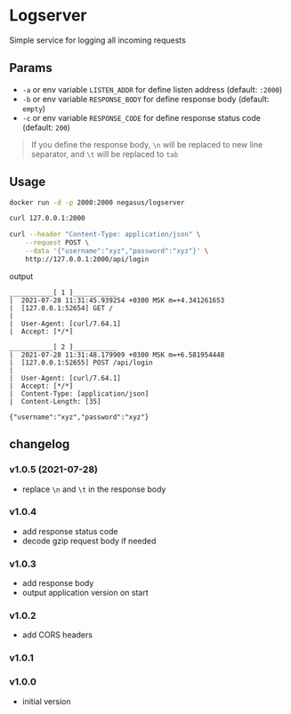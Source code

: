 # Logserver

Simple service for logging all incoming requests

## Params

- `-a` or env variable `LISTEN_ADDR` for define listen address (default: `:2000`)
- `-b` or env variable `RESPONSE_BODY` for define response body (default: `empty`)
- `-c` or env variable `RESPONSE_CODE` for define response status code (default: `200`)
 
>  If you define the response body, `\n` will be replaced to new line separator, and `\t` will be replaced to `tab` 

## Usage

```bash
docker run -d -p 2000:2000 negasus/logserver

curl 127.0.0.1:2000

curl --header "Content-Type: application/json" \
    --request POST \
    --data '{"username":"xyz","password":"xyz"}' \
    http://127.0.0.1:2000/api/login
```

output

```
___________[ 1 ]___________
|  2021-07-28 11:31:45.939254 +0300 MSK m=+4.341261653
|  [127.0.0.1:52654] GET /
|
|  User-Agent: [curl/7.64.1]
|  Accept: [*/*]

___________[ 2 ]___________
|  2021-07-28 11:31:48.179909 +0300 MSK m=+6.581954448
|  [127.0.0.1:52655] POST /api/login
|
|  User-Agent: [curl/7.64.1]
|  Accept: [*/*]
|  Content-Type: [application/json]
|  Content-Length: [35]

{"username":"xyz","password":"xyz"}
```

## changelog

### v1.0.5 (2021-07-28)

- replace `\n` and `\t` in the response body

### v1.0.4

- add response status code
- decode gzip request body if needed

### v1.0.3

- add response body
- output application version on start

### v1.0.2

- add CORS headers

### v1.0.1

### v1.0.0

- initial version
